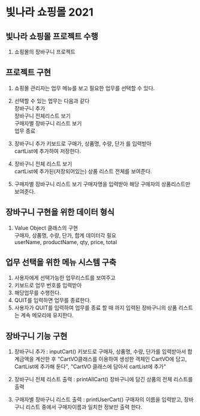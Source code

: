 # 빛나라 쇼핑몰 2021

## 빛나라 쇼핑몰 프로젝트 수행
1. 쇼핑몰의 장바구니 프로젝트

## 프로젝트 구현
1. 쇼핑몰 관리자는 업무 메뉴를 보고 필요한 업무를 선택할 수 있다.
2. 선택할 수 있는 업무는 다음과 같다   
  장바구니 추가  
  장바구니 전체리스트 보기  
  구매자별 장바구니 리스트 보기  
  업무 종료
  
  3. 장바구니 추가
  키보드로 구매가, 상품명, 수량, 단가 를 입력받아  
  cartList에 추가하여 저장한다.
  
  4. 장바구니 전체 리스트 보기  
  cartList에 추가된(저장되어있는) 상품 리스트 전체를 보여준다.
  
  5. 구매자별 장바구니 리스트 보기
  구매자명을 입력받아 해당 구매자의 상품리스트만 보여준다.
  
## 장바구니 구현을 위한 데이터 형식
1. Value Object 클래스의 구현  
  구매자, 상품명, 수량, 단가, 합계 데이터각 필요  
  userName, productName, qty, price, total
  
## 업무 선택을 위한 메뉴 시스템 구축
1. 사용자에게 선택가능한 업무리스트를 보여주고  
2. 키보드로 업무 번호를 입력받아
3. 해당업무를 수행한다.
4. QUIT를 입력하면 업무를 종료한다.
5. 사용자가 QUIT를 입력하여 업무를 종료 할 때 까지 입력된 장바구니의 상품 리스트는 계속 메모리에 유지한다.
  
## 장바구니 기능 구현
1. 장바구니 추가 : inputCart()
키보드로 구매자, 상품명, 수량, 단가를 입력받아서 합계금액을 계산한 후 "CartVO클래스를 이용하여 생성한 객체인 CartVO에 담고, CartList에 추가해 둔다", "CartVO 클래스에 담아서 cartList에 추가"

2. 장바구니 전체 리스트 출력 : printAllCart()
장바구니에 담긴 상품의 전체 리스트를 출력

3. 구매자별 장바구니 리스트 출력 : printUserCart()
구매자의 이름을 입력받고, 장바구니 리스트 중에서 구매자이름과 일치한 정보만 출력 한다.



  